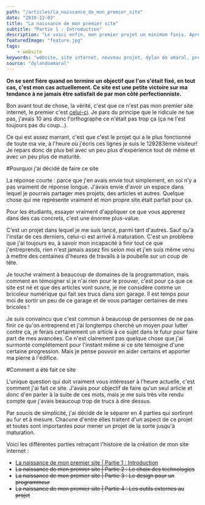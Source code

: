 ```yaml
---
path: "/articles/la_naissance_de_mon_premier_site"
date: "2019-12-03"
title: "La naissance de mon premier site"
subtitle: "Partie 1 : Introduction"
description: "Le voici enfin, mon premier projet un minimum finis. Après des dizaines de projets abandonnés, j'arrive enfin à finir quelque chose et ce quelque chose c'est mon site! Quoi de mieux comme premier article que de parler de ce site qui m'a occupé un peu de mon temps libre."
featuredImage: "feature.jpg"
tags:
    - website
keywords: "website, site internet, nouveau projet, dylan do amaral, programmation, front end, gatsby, site vitrine, blog, blogs, article, articles, faire un blog, écrire des articles, site statique"
source: "dylandoamaral"
---
```


**On se sent fière quand on termine un objectif que l'on s'était fixé, en tout cas, c'est mon cas actuellement. Ce site est une petite victoire sur ma tendance à ne jamais être satisfait de par mon côté perfectionniste.**

Bon avant tout de chose, la vérité, c'est que ce n'est pas mon premier site internet, le premier c'est [celui-ci](http://astuce-invizimals.e-monsite.com/). Je pars du principe que le ridicule ne tue pas, j'avais 10 ans donc l'orthographe ce n'était pas trop ça (ça ne l'est toujours pas du coup...). 

Ce qui est assez marrant, c'est que c'est le projet qui a le plus fonctionné de toute ma vie, à l'heure où j'écris ces lignes je suis le 129283ème visiteur! Je repars donc de plus bel avec un peu plus d'expérience tout de même et avec un peu plus de maturité.

#Pourquoi j'ai décidé de faire ce site

La réponse courte : parce que j'en avais envie tout simplement, en soi n'y a pas vraiment de réponse longue. J'avais envie d'avoir un espace dans lequel je pourrais partager mes projets, des articles et autres. Quelque chose qui me représente vraiment et mon propre site était parfait pour ça.

<aside-element>
    <callout-element type="advice">Pour les étudiants, essayer vraiment d'appliquer ce que vous apprenez dans des cas concrets, c'est une énorme plus-value.</callout-element>
</aside-element>

C'est un projet dans lequel je me suis lancé, parmi tant d'autres. Sauf qu'à l'instar de ces derniers, celui-ci est arrivé à maturation. C'est un problème que j'ai toujours eu, à savoir mon incapacité à finir tout ce que j'entreprends, rien n'est jamais assez fini selon moi et j'en suis même venu à mettre des centaines d'heures de travails à la poubelle sur un coup de tête.

Je touche vraiment à beaucoup de domaines de la programmation, mais comment en témoigner si je n'ai rien pour le prouver, c'est pour ça que ce site est né et que des articles vont suivre, je me considère comme un bricoleur numérique qui fait ses trucs dans son garage. Il est temps pour moi de sortir un peu de ce garage et de vous partager certaines de mes bricoles !

Je suis convaincu que c'est commun à beaucoup de personnes de ne pas finir ce qu'on entreprend et j'ai longtemps cherché un moyen pour lutter contre ça, je ferais certainement un article à ce sujet dans le futur pour faire part de mes avancées. Ce n'est clairement pas quelque chose que j'ai surmonté complétement pour l'instant même si ce site témoigne d'une certaine progression. Mais je pense pouvoir en aider certains et apporter ma pierre à l'édifice.

#Comment a été fait ce site

L'unique question qui doit vraiment vous intéresser à l'heure actuelle, c'est comment j'ai fait ce site. J'avais pour objectif de faire qu'un seul article et donc d'en parler à la suite de ces mots, mais je me suis très vite rendu compte que j'avais beaucoup trop de trucs à dire dessus.

Par soucis de simplicité, j'ai décidé de le séparer en 4 parties qui sortiront au fur et à mesure. Chacune d'entre elles traitent d'un aspect de ce projet et toutes sont importantes pour mener un projet de la sorte jusqu'à maturation.

Voici les différentes parties retraçant l'histoire de la création de mon site internet :
- [La naissance de mon premier site | Partie 1 : Introduction](/articles/la_naissance_de_mon_premier_site)
- ~~La naissance de mon premier site | Partie 2 : Le choix des technologies~~
- ~~La naissance de mon premier site | Partie 3 : Le design pour un programmeur~~
- ~~La naissance de mon premier site | Partie 4 : Les outils externes au projet~~


